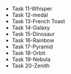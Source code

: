 <ul>
    <li>Task 11-Whisper</li>
    <li>Task 12-medal</li>
    <li>Task 13-French Toast</li>
    <li>Task 14-Galaxy</li>
    <li>Task 15-Dinosaur</li>
    <li>Task 16-Rainbow</li>
    <li>Task 17-Pyramid</li>
    <li>Task 18-Orbit</li>
    <li>Task 19-Nebula</li>
    <li>Task 20-Zenith</li>
</ul>